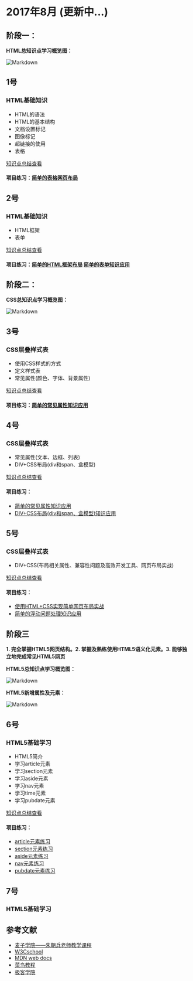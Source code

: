 # 2017年8月 (更新中...)

## 阶段一：
**HTML总知识点学习概览图：**

![Markdown](http://i4.eiimg.com/601612/4afeb62b93de70cd.png)
## 1号
### HTML基础知识 
- HTML的语法
- HTML的基本结构
- 文档设置标记
- 图像标记
- 超链接的使用
- 表格

[知识点总结查看][01]
#### 项目练习：[简单的表格网页布局][02]

## 2号
### HTML基础知识
- HTML框架
- 表单

[知识点总结查看][03]
#### 项目练习：[简单的HTML框架布局][04]   [简单的表单知识应用][12]


## 阶段二：
**CSS总知识点学习概览图：**

![Markdown](http://i4.bvimg.com/601612/b94ce8f179ac159e.png)

## 3号
### CSS层叠样式表
- 使用CSS样式的方式
- 定义样式表
- 常见属性(颜色、字体、背景属性)

[知识点总结查看][05]

#### 项目练习：[简单的常见属性知识应用][06]

## 4号

### CSS层叠样式表
- 常见属性(文本、边框、列表)
- DIV+CSS布局(div和span、盒模型)

[知识点总结查看][08]

#### 项目练习：

- [简单的常见属性知识应用][09]     
- [DIV+CSS布局(div和span、盒模型)知识应用][13] 

## 5号

### CSS层叠样式表
- DIV+CSS(布局相关属性、兼容性问题及高效开发工具、网页布局实战)

[知识点总结查看][10]

#### 项目练习：

- [使用HTML+CSS实现简单网页布局实战][11] 
- [简单的浮动问题处理知识应用][14] 

## 阶段三

**1. 完全掌握HTML5网页结构。2. 掌握及熟练使用HTML5语义化元素。3. 能够独立地完成常见HTML5网页**

**HTML5总知识点学习概览图：**

![Markdown](http://i4.bvimg.com/601612/b53dd02b70a12ed9.png)

**HTML5新增属性及元素：**

![Markdown](http://i1.bvimg.com/601612/e99e0bbb566c89b8.png)
## 6号

### HTML5基础学习
- HTML5简介
- 学习article元素
- 学习section元素
- 学习aside元素
- 学习nav元素
- 学习time元素
- 学习pubdate元素

[知识点总结查看][16]

#### 项目练习：
- [article元素练习][17]
- [section元素练习][18]
- [aside元素练习][19]
- [nav元素练习][20]
- [pubdate元素练习][21]

## 7号

### HTML5基础学习

## 参考文献
- [麦子学院——朱朝兵老师教学课程](http://www.maiziedu.com/u/1472/)
- [W3Cschool](https://www.w3cschool.cn/)
- [MDN web docs](https://developer.mozilla.org/zh-CN/docs/Learn)
- [菜鸟教程][07]
- [极客学院][15]

[01]: https://super456.github.io/study-html-css-2017/0801
[02]: https://super456.github.io/study-html-css-2017/0801/table-web.html
[03]: https://super456.github.io/study-html-css-2017/0802
[04]: https://super456.github.io/study-html-css-2017/0802/frameset.html
[05]: https://super456.github.io/study-html-css-2017/0803
[06]: https://super456.github.io/study-html-css-2017/0803/color-font-bg.html
[07]: http://www.runoob.com/
[08]: https://super456.github.io/study-html-css-2017/0804
[09]: https://super456.github.io/study-html-css-2017/0804/text-border-list.html
[10]: https://super456.github.io/study-html-css-2017/0805
[11]: https://super456.github.io/study-html-css-2017/0805/html-css.html
[12]: https://super456.github.io/study-html-css-2017/0802/form-checked.html
[13]: https://super456.github.io/study-html-css-2017/0804/div-span-margin.html
[14]: https://super456.github.io/study-html-css-2017/0805/float-clear.html
[15]: http://www.jikexueyuan.com/
[16]: https://super456.github.io/study-html-css-2017/0806
[17]: https://super456.github.io/study-html-css-2017/0806/article.html
[18]: https://super456.github.io/study-html-css-2017/0806/section.html
[19]: https://super456.github.io/study-html-css-2017/0806/aside.html
[20]: https://super456.github.io/study-html-css-2017/0806/nav.html
[21]: https://super456.github.io/study-html-css-2017/0806/pubdate.html

